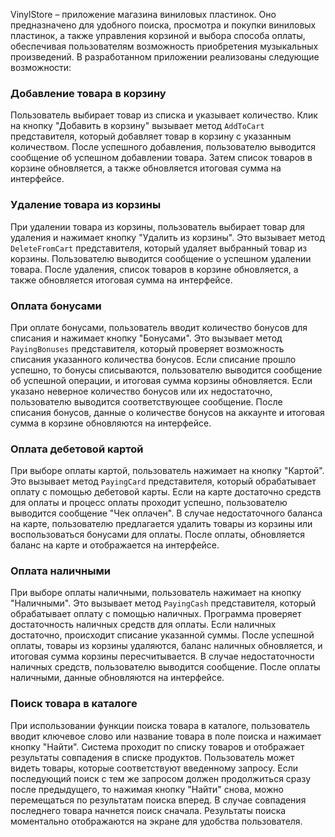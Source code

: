 VinylStore – приложение магазина виниловых пластинок. Оно предназначено для удобного поиска, просмотра и покупки виниловых пластинок, а также управления корзиной и выбора способа оплаты, обеспечивая пользователям возможность приобретения музыкальных произведений. В разработанном приложении реализованы следующие возможности:

### Добавление товара в корзину
Пользователь выбирает товар из списка и указывает количество. Клик на кнопку "Добавить в корзину" вызывает метод `AddToCart` представителя, который добавляет товар в корзину с указанным количеством. После успешного добавления, пользователю выводится сообщение об успешном добавлении товара. Затем список товаров в корзине обновляется, а также обновляется итоговая сумма на интерфейсе. 

### Удаление товара из корзины
При удалении товара из корзины, пользователь выбирает товар для удаления и нажимает кнопку "Удалить из корзины". Это вызывает метод `DeleteFromCart` представителя, который удаляет выбранный товар из корзины. Пользователю выводится сообщение о успешном удалении товара. После удаления, список товаров в корзине обновляется, а также обновляется итоговая сумма на интерфейсе. 

### Оплата бонусами
При оплате бонусами, пользователь вводит количество бонусов для списания и нажимает кнопку "Бонусами". Это вызывает метод `PayingBonuses` представителя, который проверяет возможность списания указанного количества бонусов. Если списание прошло успешно, то бонусы списываются, пользователю выводится сообщение об успешной операции, и итоговая сумма корзины обновляется. Если указано неверное количество бонусов или их недостаточно, пользователю выводится соответствующее сообщение. После списания бонусов, данные о количестве бонусов на аккаунте и итоговая сумма в корзине обновляются на интерфейсе. 

### Оплата дебетовой картой
При выборе оплаты картой, пользователь нажимает на кнопку "Картой". Это вызывает метод `PayingCard` представителя, который обрабатывает оплату с помощью дебетовой карты. Если на карте достаточно средств для оплаты и процесс оплаты проходит успешно, пользователю выводится сообщение "Чек оплачен". В случае недостаточного баланса на карте, пользователю предлагается удалить товары из корзины или воспользоваться бонусами для оплаты. После оплаты, обновляется баланс на карте и отображается на интерфейсе. 

### Оплата наличными
При выборе оплаты наличными, пользователь нажимает на кнопку "Наличными". Это вызывает метод `PayingCash` представителя, который обрабатывает оплату с помощью наличных. Программа проверяет достаточность наличных средств для оплаты. Если наличных достаточно, происходит списание указанной суммы. После успешной оплаты, товары из корзины удаляются, баланс наличных обновляется, и итоговая сумма корзины пересчитывается. В случае недостаточности наличных средств, пользователю выводится сообщение. После оплаты наличными, данные обновляются на интерфейсе. 

### Поиск товара в каталоге
При использовании функции поиска товара в каталоге, пользователь вводит ключевое слово или название товара в поле поиска и нажимает кнопку "Найти". Система проходит по списку товаров и отображает результаты совпадения в списке продуктов. Пользователь может видеть товары, которые соответствуют введенному запросу. Если последующий поиск с тем же запросом должен продолжиться сразу после предыдущего, то нажимая кнопку "Найти" снова, можно перемещаться по результатам поиска вперед. В случае совпадения последнего товара начнется поиск сначала. Результаты поиска моментально отображаются на экране для удобства пользователя. 
